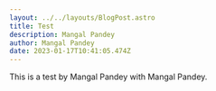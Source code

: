 ```yaml
---
layout: ../../layouts/BlogPost.astro
title: Test
description: Mangal Pandey
author: Mangal Pandey
date: 2023-01-17T10:41:05.474Z
---
```


This is a test by Mangal Pandey with Mangal Pandey.
